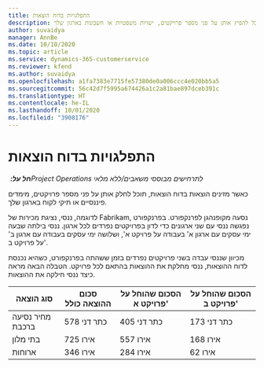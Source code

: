 ```yaml
---
title: התפלגויות בדוח הוצאות
description: כאשר מזינים הוצאות בדוח הוצאות, תוכל להפיץ אותן על פני מספר פרויקטים, ישויות משפטיות או חשבונות בארגון שלך.
author: suvaidya
manager: AnnBe
ms.date: 10/10/2020
ms.topic: article
ms.service: dynamics-365-customerservice
ms.reviewer: kfend
ms.author: suvaidya
ms.openlocfilehash: a1fa7383e7715fe57380de0a006ccc4e020bb5a5
ms.sourcegitcommit: 56c42d7f5995a674426a1c2a81bae897dceb391c
ms.translationtype: HT
ms.contentlocale: he-IL
ms.lasthandoff: 10/01/2020
ms.locfileid: "3908176"
---
```

# <a name="distributions-on-an-expense-report"></a>התפלגויות בדוח הוצאות

_**חל על:** ‏Project Operations לתרחישים מבוססי משאבים/ללא מלאי_

כאשר מזינים הוצאות בדוח הוצאות, תוכל לחלק אותן על פני מספר פרויקטים, מימדים פיננסיים או תיקי לקוח בארגון שלך.

לדוגמה, ננסי, נציגת מכירות של Fabrikam, נסעה מקופנהגן לפרנקפורט. בפרנקפורט נפגשה ננסי עם שני ארגונים כדי לדון בפרויקטים נפרדים לכל ארגון. ננסי בילתה שבעה ימי עסקים עם ארגון א' בעבודה על פרויקט א', ושלושה ימי עסקים בעבודה עם ארגון ב' על פרויקט ב'.

מכיוון שננסי עבדה בשני פרויקטים נפרדים בזמן ששהתה בפרנקפורט, כשהיא נכנסת לדוח ההוצאות, ננסי מחלקת את ההוצאות בהתאם לכל פרויקט. הטבלה הבאה מראה כיצד ננסי חילקה את ההוצאות.

| סוג הוצאה | סכום ההוצאה כולל | הסכום שהוחל על פרויקט א' | הסכום שהוחל על פרויקט ב' |
|--------------|----------------------|---------------------------------|---------------------------------|
| מחיר נסיעה ברכבת   | 578 כתר דני              | 405 כתר דני                         | 173 כתר דני                         |
| בתי מלון        | 725‎ אירו              | 557‎ אירו                         | 168‎ אירו                         |
| ארוחות        | 346‎ אירו              | 284‎ אירו                         | 62‎ אירו                          |
